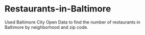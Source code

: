 # Restaurants-in-Baltimore
Used Baltimore City Open Data to find the number of restaurants in Baltimore by neighborhood and zip code. 
